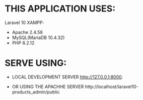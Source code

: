 # THIS APPLICATION USES:

  Laravel 10
  XAMPP:
   + Apache 2.4.58
   + MySQL(MariaDB 10.4.32)
   + PHP 8.2.12


# SERVE USING: 
   
   + LOCAL DEVELOPMENT SERVER 
         http://127.0.0.1:8000.
         
   + OR USING THE APACHHE SERVER 
         http://localhost/laravel10-products_admin/public
